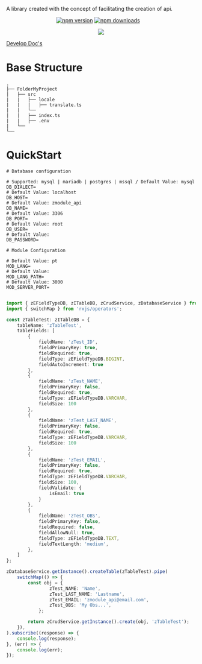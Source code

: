 </a>

A library created with the concept of facilitating the creation of api.

<p align="center">
<a href="https://badge.fury.io/for/js/zmodule-api"><img src="https://badge.fury.io/js/zmodule-api.svg" alt="npm version" ></a>
<a href="https://www.npmjs.com/package/zmodule-api"><img src="https://img.shields.io/badge/Downloads-0%2FWeekly-green" alt="npm downloads" ></a>
<a href="https://www.npmjs.com/package/zmodule-api"><img alt="" src="https://img.shields.io/github/license/ivanantunes/zmodule-api"></a>
<a href="https://www.npmjs.com/package/zmodule-api"><img alt="" src="https://img.shields.io/github/stars/ivanantunes/zmodule-api"></a>
<a href="https://www.npmjs.com/package/zmodule-api"><img alt="" src="https://img.shields.io/github/forks/ivanantunes/zmodule-api"></a>
<a href="https://www.npmjs.com/package/zmodule-api"><img alt="" src="https://img.shields.io/github/issues/ivanantunes/zmodule-api"></a>
</p>
<p align="center">
<a href="https://nodei.co/npm/zmodule-api/"><img src="https://nodei.co/npm/zmodule-api.png?downloads=true&downloadRank=true&stars=true"></a>
</p>

[Develop Doc's](https://ivanantunes.github.io/zmodule-api)


# Base Structure
    .
    ├── FolderMyProject
    |   ├── src
    |   |   ├── locale
    |   |   |   ├── translate.ts
    |   |   └── 
    |   |   ├── index.ts
    |   |   ├── .env
    |   └── 
    └──

# QuickStart

```env
# Database configuration

# Supported: mysql | mariadb | postgres | mssql / Default Value: mysql 
DB_DIALECT=
# Default Value: localhost
DB_HOST=
# Default Value: zmodule_api
DB_NAME=
# Default Value: 3306
DB_PORT=
# Default Value: root
DB_USER=
# Default Value: 
DB_PASSWORD=

# Module Configuration

# Default Value: pt 
MOD_LANG=
# Default Value:
MOD_LANG_PATH=
# Default Value: 3000
MOD_SERVER_PORT=
```


```typescript

import { zEFieldTypeDB, zITableDB, zCrudService, zDatabaseService } from 'zmodule-api';
import { switchMap } from 'rxjs/operators';

const zTableTest: zITableDB = {
    tableName: 'zTableTest',
    tableFields: [
        {
            fieldName: 'zTest_ID',
            fieldPrimaryKey: true,
            fieldRequired: true,
            fieldType: zEFieldTypeDB.BIGINT,
            fieldAutoIncrement: true
        },
        {
            fieldName: 'zTest_NAME',
            fieldPrimaryKey: false,
            fieldRequired: true,
            fieldType: zEFieldTypeDB.VARCHAR,
            fieldSize: 100
        },
        {
            fieldName: 'zTest_LAST_NAME',
            fieldPrimaryKey: false,
            fieldRequired: true,
            fieldType: zEFieldTypeDB.VARCHAR,
            fieldSize: 100
        },
        {
            fieldName: 'zTest_EMAIL',
            fieldPrimaryKey: false,
            fieldRequired: true,
            fieldType: zEFieldTypeDB.VARCHAR,
            fieldSize: 100,
            fieldValidate: {
                isEmail: true
            }
        },
        {
            fieldName: 'zTest_OBS',
            fieldPrimaryKey: false,
            fieldRequired: false,
            fieldAllowNull: true,
            fieldType: zEFieldTypeDB.TEXT,
            fieldTextLength: 'medium',
        },
    ]
};

zDatabaseService.getInstance().createTable(zTableTest).pipe(
    switchMap(() => {
        const obj = {
                zTest_NAME: 'Name',
                zTest_LAST_NAME: 'Lastname',
                zTest_EMAIL: 'zmodule_api@email.com',
                zTest_OBS: 'My Obs...',
            };

        return zCrudService.getInstance().create(obj, 'zTableTest');
    }),
).subscribe((response) => {
    console.log(response);
}, (err) => {
    console.log(err);
});

```